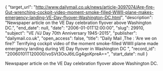 {
  "target_url": "http://www.dailymail.co.uk/news/article-3097074/Are-fire-Gut-wrenching-cockpit-video-moment-smoke-filled-WWII-plane-makes-emergency-landing-VE-Day-flyover-Washington-DC.html", 
  "description": "Newspaper article on the  VE Day celebration flyover above Washington DC.", 
  "end_date": null, 
  "date": "2006-01-01T12:00:00", 
  "slug": 29910, 
  "subject": "VE /VJ Day 70th Anniversary 1945-2015", 
  "publisher": "dailymail.co.uk", 
  "open_access": false, 
  "title": "Daily Mail ,The : 'Are we on fire?' Terrifying cockpit video of the moment smoke-filled WWII plane made emergency landing during VE Day flyover in Washington DC ", 
  "record_id": "20060101T120000/voSVt3OoJ6tLGg4goKpreA==", 
  "start_date": null
}

Newspaper article on the  VE Day celebration flyover above Washington DC.